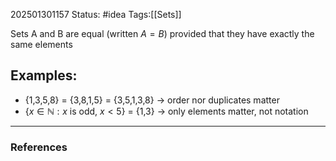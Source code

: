 202501301157
Status: #idea
Tags:[[Sets]]

Sets A and B are equal (written $A=B$) provided that they have exactly the same elements

## Examples:
- {1,3,5,8} = {3,8,1,5} = {3,5,1,3,8} -> order nor duplicates matter
- {$x \in \mathbb{N}:x$ is odd, $x < 5$} = {1,3} -> only elements matter, not notation

---
### References